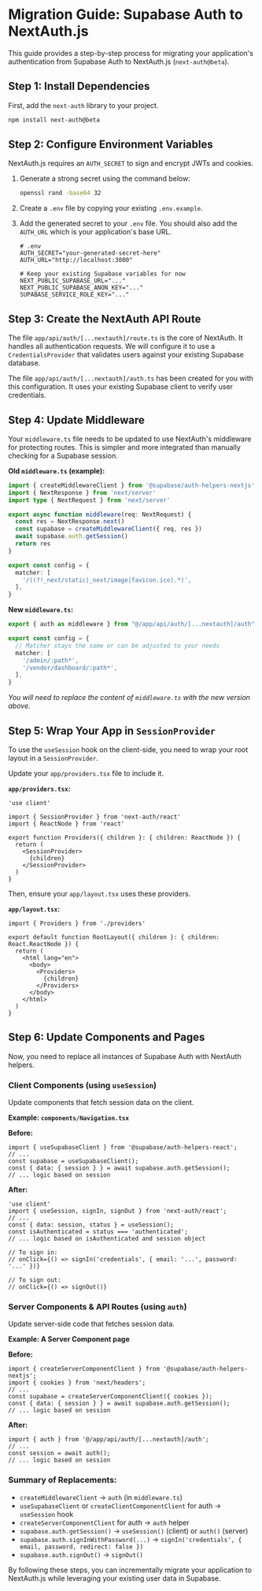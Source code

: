 # Migration Guide: Supabase Auth to NextAuth.js

This guide provides a step-by-step process for migrating your application's authentication from Supabase Auth to NextAuth.js (`next-auth@beta`).

## Step 1: Install Dependencies

First, add the `next-auth` library to your project.

```bash
npm install next-auth@beta
```

## Step 2: Configure Environment Variables

NextAuth.js requires an `AUTH_SECRET` to sign and encrypt JWTs and cookies.

1.  Generate a strong secret using the command below:
    ```bash
    openssl rand -base64 32
    ```
2.  Create a `.env` file by copying your existing `.env.example`.
3.  Add the generated secret to your `.env` file. You should also add the `AUTH_URL` which is your application's base URL.

    ```env
    # .env
    AUTH_SECRET="your-generated-secret-here"
    AUTH_URL="http://localhost:3000"

    # Keep your existing Supabase variables for now
    NEXT_PUBLIC_SUPABASE_URL="..."
    NEXT_PUBLIC_SUPABASE_ANON_KEY="..."
    SUPABASE_SERVICE_ROLE_KEY="..."
    ```

## Step 3: Create the NextAuth API Route

The file `app/api/auth/[...nextauth]/route.ts` is the core of NextAuth. It handles all authentication requests. We will configure it to use a `CredentialsProvider` that validates users against your existing Supabase database.

The file `app/api/auth/[...nextauth]/auth.ts` has been created for you with this configuration. It uses your existing Supabase client to verify user credentials.

## Step 4: Update Middleware

Your `middleware.ts` file needs to be updated to use NextAuth's middleware for protecting routes. This is simpler and more integrated than manually checking for a Supabase session.

**Old `middleware.ts` (example):**
```typescript
import { createMiddlewareClient } from '@supabase/auth-helpers-nextjs'
import { NextResponse } from 'next/server'
import type { NextRequest } from 'next/server'

export async function middleware(req: NextRequest) {
  const res = NextResponse.next()
  const supabase = createMiddlewareClient({ req, res })
  await supabase.auth.getSession()
  return res
}

export const config = {
  matcher: [
    '/((?!_next/static|_next/image|favicon.ico).*)',
  ],
}
```

**New `middleware.ts`:**
```typescript
export { auth as middleware } from "@/app/api/auth/[...nextauth]/auth"

export const config = {
  // Matcher stays the same or can be adjusted to your needs
  matcher: [
    '/admin/:path*',
    '/vendor/dashboard/:path*',
  ],
}
```
*You will need to replace the content of `middleware.ts` with the new version above.*

## Step 5: Wrap Your App in `SessionProvider`

To use the `useSession` hook on the client-side, you need to wrap your root layout in a `SessionProvider`.

Update your `app/providers.tsx` file to include it.

**`app/providers.tsx`:**
```tsx
'use client'

import { SessionProvider } from 'next-auth/react'
import { ReactNode } from 'react'

export function Providers({ children }: { children: ReactNode }) {
  return (
    <SessionProvider>
      {children}
    </SessionProvider>
  )
}
```

Then, ensure your `app/layout.tsx` uses these providers.

**`app/layout.tsx`:**
```tsx
import { Providers } from './providers'

export default function RootLayout({ children }: { children: React.ReactNode }) {
  return (
    <html lang="en">
      <body>
        <Providers>
          {children}
        </Providers>
      </body>
    </html>
  )
}
```

## Step 6: Update Components and Pages

Now, you need to replace all instances of Supabase Auth with NextAuth helpers.

### Client Components (using `useSession`)

Update components that fetch session data on the client.

**Example: `components/Navigation.tsx`**

**Before:**
```tsx
import { useSupabaseClient } from '@supabase/auth-helpers-react';
// ...
const supabase = useSupabaseClient();
const { data: { session } } = await supabase.auth.getSession();
// ... logic based on session
```

**After:**
```tsx
'use client'
import { useSession, signIn, signOut } from 'next-auth/react';
// ...
const { data: session, status } = useSession();
const isAuthenticated = status === 'authenticated';
// ... logic based on isAuthenticated and session object

// To sign in:
// onClick={() => signIn('credentials', { email: '...', password: '...' })}

// To sign out:
// onClick={() => signOut()}
```

### Server Components & API Routes (using `auth`)

Update server-side code that fetches session data.

**Example: A Server Component page**

**Before:**
```tsx
import { createServerComponentClient } from '@supabase/auth-helpers-nextjs';
import { cookies } from 'next/headers';
// ...
const supabase = createServerComponentClient({ cookies });
const { data: { session } } = await supabase.auth.getSession();
// ... logic based on session
```

**After:**
```tsx
import { auth } from '@/app/api/auth/[...nextauth]/auth';
// ...
const session = await auth();
// ... logic based on session
```

### Summary of Replacements:

-   `createMiddlewareClient` -> `auth` (in `middleware.ts`)
-   `useSupabaseClient` or `createClientComponentClient` for auth -> `useSession` hook
-   `createServerComponentClient` for auth -> `auth` helper
-   `supabase.auth.getSession()` -> `useSession()` (client) or `auth()` (server)
-   `supabase.auth.signInWithPassword(...)` -> `signIn('credentials', { email, password, redirect: false })`
-   `supabase.auth.signOut()` -> `signOut()`

By following these steps, you can incrementally migrate your application to NextAuth.js while leveraging your existing user data in Supabase.
